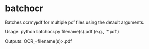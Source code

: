 # batchocr

Batches ocrmypdf for multiple pdf files using the default arguments.

Usage: python batchocr.py filename(s).pdf (e.g., '*.pdf')

Outputs: OCR_<filename(s)>.pdf
